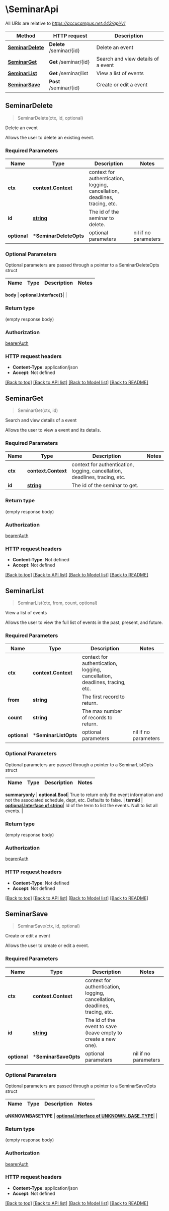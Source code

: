 # \SeminarApi

All URIs are relative to *https://accucampus.net:443/api/v1*

Method | HTTP request | Description
------------- | ------------- | -------------
[**SeminarDelete**](SeminarApi.md#SeminarDelete) | **Delete** /seminar/{id} | Delete an event
[**SeminarGet**](SeminarApi.md#SeminarGet) | **Get** /seminar/{id} | Search and view details of a event
[**SeminarList**](SeminarApi.md#SeminarList) | **Get** /seminar/list | View a list of events
[**SeminarSave**](SeminarApi.md#SeminarSave) | **Post** /seminar/{id} | Create or edit a event



## SeminarDelete

> SeminarDelete(ctx, id, optional)

Delete an event

Allows the user to delete an existing event.

### Required Parameters


Name | Type | Description  | Notes
------------- | ------------- | ------------- | -------------
**ctx** | **context.Context** | context for authentication, logging, cancellation, deadlines, tracing, etc.
**id** | [**string**](.md)| The id of the seminar to delete. | 
 **optional** | ***SeminarDeleteOpts** | optional parameters | nil if no parameters

### Optional Parameters

Optional parameters are passed through a pointer to a SeminarDeleteOpts struct


Name | Type | Description  | Notes
------------- | ------------- | ------------- | -------------

 **body** | **optional.Interface{}**|  | 

### Return type

 (empty response body)

### Authorization

[bearerAuth](../README.md#bearerAuth)

### HTTP request headers

- **Content-Type**: application/json
- **Accept**: Not defined

[[Back to top]](#) [[Back to API list]](../README.md#documentation-for-api-endpoints)
[[Back to Model list]](../README.md#documentation-for-models)
[[Back to README]](../README.md)


## SeminarGet

> SeminarGet(ctx, id)

Search and view details of a event

Allows the user to view a event and its details.

### Required Parameters


Name | Type | Description  | Notes
------------- | ------------- | ------------- | -------------
**ctx** | **context.Context** | context for authentication, logging, cancellation, deadlines, tracing, etc.
**id** | [**string**](.md)| The id of the seminar to get. | 

### Return type

 (empty response body)

### Authorization

[bearerAuth](../README.md#bearerAuth)

### HTTP request headers

- **Content-Type**: Not defined
- **Accept**: Not defined

[[Back to top]](#) [[Back to API list]](../README.md#documentation-for-api-endpoints)
[[Back to Model list]](../README.md#documentation-for-models)
[[Back to README]](../README.md)


## SeminarList

> SeminarList(ctx, from, count, optional)

View a list of events

Allows the user to view the full list of events in the past, present, and future.

### Required Parameters


Name | Type | Description  | Notes
------------- | ------------- | ------------- | -------------
**ctx** | **context.Context** | context for authentication, logging, cancellation, deadlines, tracing, etc.
**from** | **string**| The first record to return. | 
**count** | **string**| The max number of records to return. | 
 **optional** | ***SeminarListOpts** | optional parameters | nil if no parameters

### Optional Parameters

Optional parameters are passed through a pointer to a SeminarListOpts struct


Name | Type | Description  | Notes
------------- | ------------- | ------------- | -------------


 **summaryonly** | **optional.Bool**| True to return only the event information and not the associated schedule, dept, etc. Defaults to false. | 
 **termid** | [**optional.Interface of string**](.md)| Id of the term to list the events. Null to list all events. | 

### Return type

 (empty response body)

### Authorization

[bearerAuth](../README.md#bearerAuth)

### HTTP request headers

- **Content-Type**: Not defined
- **Accept**: Not defined

[[Back to top]](#) [[Back to API list]](../README.md#documentation-for-api-endpoints)
[[Back to Model list]](../README.md#documentation-for-models)
[[Back to README]](../README.md)


## SeminarSave

> SeminarSave(ctx, id, optional)

Create or edit a event

Allows the user to create or edit a event.

### Required Parameters


Name | Type | Description  | Notes
------------- | ------------- | ------------- | -------------
**ctx** | **context.Context** | context for authentication, logging, cancellation, deadlines, tracing, etc.
**id** | [**string**](.md)| The id of the event to save (leave empty to create a new one). | 
 **optional** | ***SeminarSaveOpts** | optional parameters | nil if no parameters

### Optional Parameters

Optional parameters are passed through a pointer to a SeminarSaveOpts struct


Name | Type | Description  | Notes
------------- | ------------- | ------------- | -------------

 **uNKNOWNBASETYPE** | [**optional.Interface of UNKNOWN_BASE_TYPE**](UNKNOWN_BASE_TYPE.md)|  | 

### Return type

 (empty response body)

### Authorization

[bearerAuth](../README.md#bearerAuth)

### HTTP request headers

- **Content-Type**: application/json
- **Accept**: Not defined

[[Back to top]](#) [[Back to API list]](../README.md#documentation-for-api-endpoints)
[[Back to Model list]](../README.md#documentation-for-models)
[[Back to README]](../README.md)

